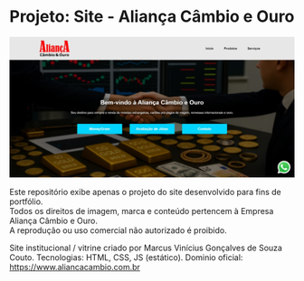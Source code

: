 # Projeto: Site - Aliança Câmbio e Ouro

[![Preview do site](./preview.jpg)](https://Marcus-V-Couto.github.io/alianca-cambio-e-ouro/)

Este repositório exibe apenas o projeto do site desenvolvido para fins de portfólio.  
Todos os direitos de imagem, marca e conteúdo pertencem à Empresa Aliança Câmbio e Ouro.  
A reprodução ou uso comercial não autorizado é proibido.

Site institucional / vitrine criado por Marcus Vinícius Gonçalves de Souza Couto. 
Tecnologias: HTML, CSS, JS (estático).
Dominio oficial: https://www.aliancacambio.com.br